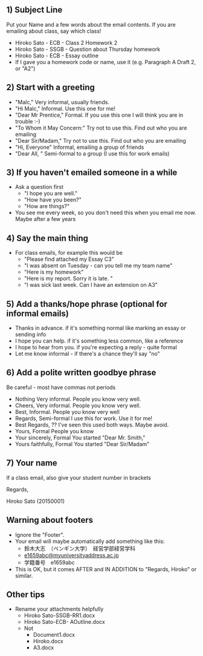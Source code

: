 


## 1) Subject Line
Put your Name and a few words about the email contents. If you are emailing about class, say which class! 
* Hiroko Sato - ECB - Class 2 Homework 2
* Hiroko Sato - SSGB - Question about Thursday homework
* Hiroko Sato - ECB - Essay outline
* If I gave you a homework code or name, use it (e.g. Paragraph A Draft 2, or "A2")

## 2) Start with a greeting
* "Malc,"             Very informal, usually friends. 
* "Hi Malc,"              Informal. Use this one for me!
* "Dear Mr Prentice,"         Formal. If you use this one I will think you are in trouble :-) 
* "To Whom it May Concern:"  Try not to use this. Find out who you are emailing
* "Dear Sir/Madam,"       Try not to use this. Find out who you are emailing
* "Hi, Everyone"          Informal, emailing a group of friends
* "Dear All, "                Semi-formal to a group (I use this for work emails)

## 3) If you haven't emailed someone in a while
* Ask a question first 
    * "I hope you are well."
    * "How have you been?"
    * "How are things?"
* You see me every week, so you don't need this when you email me now. Maybe after a few years


## 4) Say the main thing
* For class emails, for example this would be 
    * "Please find attached my Essay C3"
    * "I was absent on Tuesday - can you tell me my team name"
    * "Here is my homework"
    * "Here is my report. Sorry it is late. "
    * "I was sick last week. Can I have an extension on A3"

## 5) Add a thanks/hope phrase (optional for informal emails)
* Thanks in advance.      if it's something normal like marking an essay or sending info
* I hope you can help.        if it's something less common, like a reference
* I hope to hear from you.        if you're expecting a reply - quite formal
* Let me know         informal - if there's a chance they'll say "no"

## 6) Add a polite written goodbye phrase
Be careful - most have commas not periods

* Nothing             Very informal.  People you know very well. 
* Cheers,         Very informal.  People you know very well. 
* Best,               Informal.       People you know very well
* Regards,            Semi-formal     I use this for work. Use it for me!
* Best Regards,       ?? I've seen this used both ways. Maybe avoid.  
* Yours,          Formal      People you know
* Your sincerely,         Formal          You started "Dear Mr. Smith,"
* Yours faithfully,       Formal      You started "Dear Sir/Madam"

## 7) Your name
If a class email, also give your student number in brackets

Regards,

Hiroko Sato (20150001) 


## Warning about footers
* Ignore the "Footer". 
* Your email will maybe automatically add something like this:
    * 鈴木大志　（ペンギン大学）　経営学部経営学科
    * e1659abc@myuniversityaddress.ac.jp
    * 学籍番号　e1659abc
* This is OK, but it comes AFTER and IN ADDITION to "Regards, Hiroko" or similar. 

## Other tips
* Rename your attachments helpfully
    * Hiroko Sato-SSGB-RR1.docx
    * Hiroko Sato-ECB- AOutline.docx
    * Not 
        * Document1.docx
        * Hiroko.docx
        * A3.docx
